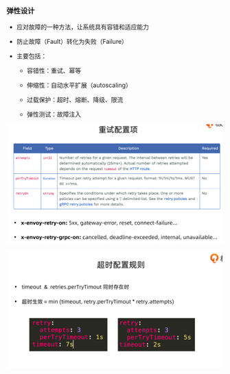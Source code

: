 ### 弹性设计

* 应对故障的一种方法，让系统具有容错和适应能力
* 防止故障（Fault）转化为失败（Failure）
* 主要包括：

  * 容错性：重试、幂等

  * 伸缩性：自动水平扩展（autoscaling）

  * 过载保护：超时、熔断、降级、限流

  * 弹性测试：故障注入

![](/image/Istio/istio-Retry.png)

![](/image/Istio/istio-timeout-retry.png)

